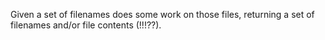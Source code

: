 Given a set of filenames does some work on those files, returning a set of filenames and/or file contents (!!!??).